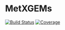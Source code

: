 # MetXGEMs

[![Build Status](https://github.com/MetabolicXploration/MetXGEMs.jl/actions/workflows/CI.yml/badge.svg?branch=main)](https://github.com/MetabolicXploration/MetXGEMs.jl/actions/workflows/CI.yml?query=branch%3Amain)
[![Coverage](https://codecov.io/gh/MetabolicXploration/MetXGEMs.jl/branch/main/graph/badge.svg)](https://codecov.io/gh/MetabolicXploration/MetXGEMs.jl)
